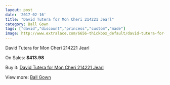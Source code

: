 ```yaml
---
layout: post
date: '2017-02-16'
title: "David Tutera for Mon Cheri 214221 Jearl"
category: Ball Gown
tags: ["david","discount","princess","custom","made"]
image: http://www.extralace.com/6656-thickbox_default/david-tutera-for-mon-cheri-214221-jearl.jpg
---
```

David Tutera for Mon Cheri 214221 Jearl

On Sales: **$413.98**
<a href="https://www.extralace.com/ball-gown/3150-david-tutera-for-mon-cheri-214221-jearl.html"><amp-img layout="responsive" width="600" height="600" src="//www.extralace.com/6656-thickbox_default/david-tutera-for-mon-cheri-214221-jearl.jpg" alt="David Tutera for Mon Cheri 214221 Jearl 0" /></a>
<a href="https://www.extralace.com/ball-gown/3150-david-tutera-for-mon-cheri-214221-jearl.html"><amp-img layout="responsive" width="600" height="600" src="//www.extralace.com/6657-thickbox_default/david-tutera-for-mon-cheri-214221-jearl.jpg" alt="David Tutera for Mon Cheri 214221 Jearl 1" /></a>

Buy it: [David Tutera for Mon Cheri 214221 Jearl](https://www.extralace.com/ball-gown/3150-david-tutera-for-mon-cheri-214221-jearl.html "David Tutera for Mon Cheri 214221 Jearl")

View more: [Ball Gown](https://www.extralace.com/3-ball-gown "Ball Gown")